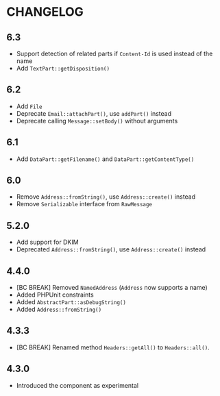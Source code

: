 # CHANGELOG

## 6.3

- Support detection of related parts if `Content-Id` is used instead of the name
- Add `TextPart::getDisposition()`

## 6.2

- Add `File`
- Deprecate `Email::attachPart()`, use `addPart()` instead
- Deprecate calling `Message::setBody()` without arguments

## 6.1

- Add `DataPart::getFilename()` and `DataPart::getContentType()`

## 6.0

- Remove `Address::fromString()`, use `Address::create()` instead
- Remove `Serializable` interface from `RawMessage`

## 5.2.0

- Add support for DKIM
- Deprecated `Address::fromString()`, use `Address::create()` instead

## 4.4.0

- [BC BREAK] Removed `NamedAddress` (`Address` now supports a name)
- Added PHPUnit constraints
- Added `AbstractPart::asDebugString()`
- Added `Address::fromString()`

## 4.3.3

- [BC BREAK] Renamed method `Headers::getAll()` to `Headers::all()`.

## 4.3.0

- Introduced the component as experimental
